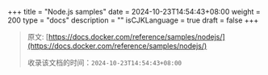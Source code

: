 +++
title = "Node.js samples"
date = 2024-10-23T14:54:43+08:00
weight = 200
type = "docs"
description = ""
isCJKLanguage = true
draft = false
+++

> 原文: [https://docs.docker.com/reference/samples/nodejs/](https://docs.docker.com/reference/samples/nodejs/)
>
> 收录该文档的时间：`2024-10-23T14:54:43+08:00`
